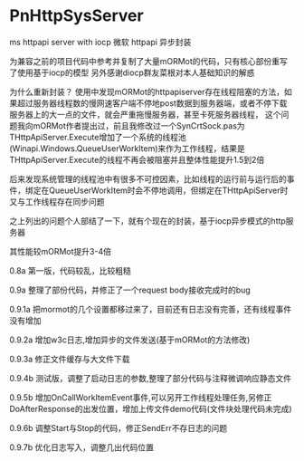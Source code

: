﻿# PnHttpSysServer
ms httpapi server with iocp
微软 httpapi 异步封装


为兼容之前的项目代码中参考并复制了大量mORMot的代码，只有核心部份重写了使用基于iocp的模型
另外感谢diocp群友菜根对本人基础知识的解惑

为什么重新封装？
使用中发现mORMot的httpapiserver存在线程阻塞的方法，如果超过服务器线程数的慢网速客户端不停地post数据到服务器端，或者不停下载服务器上的大一点的文件，就会严重拖慢服务器，甚至卡死服务器线程，
这个问题我向mORMot作者提出过，前且我修改过一个SynCrtSock.pas为THttpApiServer.Execute增加了一个系统的线程池(Winapi.Windows.QueueUserWorkItem)来作为工作线程，结果是THttpApiServer.Execute的线程不再会被阻塞并且整体性能提升1.5到2倍

后来发现系统管理的线程池中有很多不可控因素，比如线程的运行前与运行后的事件，绑定在QueueUserWorkItem时会不停地调用，但绑定在THttpApiServer时又与工作线程存在同步问题

之上列出的问题个人部结了一下，就有个现在的封装，基于iocp异步模式的http服务器

其性能较mORMot提升3-4倍


0.8a 第一版，代码较乱，比较粗糙

0.9a 整理了部份代码，并修正了一个request body接收完成时的bug

0.9.1a 把mormot的几个设置都移过来了，目前还有日志没有完善，还有线程事件没有增加

0.9.2a 增加w3c日志,增加异步的文件发送(基于mORMot的方法修改)

0.9.3a 修正文件缓存与大文件下载

0.9.4b 测试版，调整了启动日志的参数,整理了部分代码与注释微调响应静态文件

0.9.5b 增加OnCallWorkItemEvent事件,可以另开工作线程处理任务,另修正DoAfterResponse的出发位置，增加上传文件demo代码(文件块处理代码未完成)

0.9.6b 调整Start与Stop的代码，修正SendErr不存日志的问题

0.9.7b 优化日志写入，调整几出代码位置